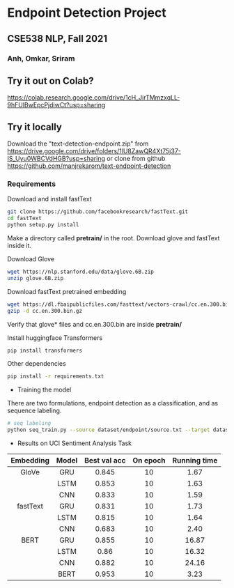 # Endpoint Detection Project

## CSE538 NLP, Fall 2021

### Anh, Omkar, Sriram

## Try it out on Colab?
https://colab.research.google.com/drive/1cH_JirTMmzxqLL-9hFUlBwEpcPjdiwCt?usp=sharing

## Try it locally
Download the "text-detection-endpoint.zip" from https://drive.google.com/drive/folders/1lU8ZawQR4Xt75j37-IS_Uyu0WBCVdHGB?usp=sharing or clone from github https://github.com/manjrekarom/text-endpoint-detection

### Requirements

Download and install fastText

```bash
git clone https://github.com/facebookresearch/fastText.git
cd fastText
python setup.py install
```

Make a directory called **pretrain/** in the root. Download glove and fastText inside it.

Download Glove

```bash
wget https://nlp.stanford.edu/data/glove.6B.zip
unzip glove.6B.zip
```

Download fastText pretrained embedding

```bash
wget https://dl.fbaipublicfiles.com/fasttext/vectors-crawl/cc.en.300.bin.gz
gzip -d cc.en.300.bin.gz
```

Verify that glove* files and cc.en.300.bin are inside **pretrain/**


Install huggingface Transformers

```bash
pip install transformers
```

Other dependencies
```bash
pip install -r requirements.txt
```

- Training the model

There are two formulations, endpoint detection as a classification, and as sequence labeling.

```bash
# seq labeling
python seq_train.py --source dataset/endpoint/source.txt --target dataset/sentiment/target.txt --model bert
```

- Results on UCI Sentiment Analysis Task

| Embedding | Model | Best val acc | On epoch | Running time |
| :-------: | :---: | :----------: | :------: | :----------: |
|   GloVe   |  GRU  |    0.845     |    10    |     1.67     |
|           | LSTM  |    0.853     |    10    |     1.63     |
|           |  CNN  |    0.833     |    10    |     1.59     |
| fastText  |  GRU  |    0.831     |    10    |     1.73     |
|           | LSTM  |    0.815     |    10    |     1.64     |
|           |  CNN  |    0.683     |    10    |     2.40     |
|   BERT    |  GRU  |    0.855     |    10    |    16.87     |
|           | LSTM  |     0.86     |    10    |    16.32     |
|           |  CNN  |    0.882     |    10    |    24.16     |
|           | BERT  |    0.953     |    10    |     3.23     |
